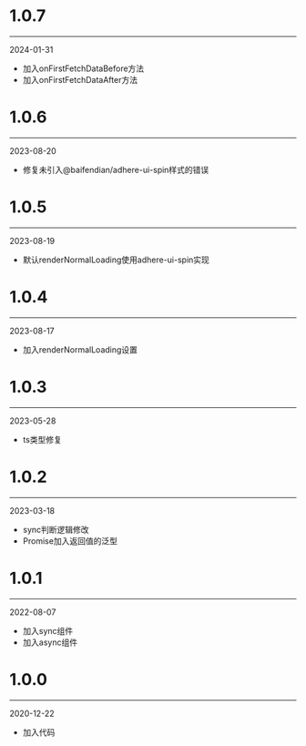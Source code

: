 # 1.0.7

***

2024-01-31

* 加入onFirstFetchDataBefore方法
* 加入onFirstFetchDataAfter方法

# 1.0.6

***

2023-08-20

* 修复未引入@baifendian/adhere-ui-spin样式的错误

# 1.0.5

***

2023-08-19

* 默认renderNormalLoading使用adhere-ui-spin实现

# 1.0.4

***

2023-08-17

* 加入renderNormalLoading设置

# 1.0.3

***

2023-05-28

* ts类型修复

# 1.0.2

***

2023-03-18

* sync判断逻辑修改
* Promise加入返回值的泛型

# 1.0.1

***

2022-08-07

* 加入sync组件
* 加入async组件

# 1.0.0

***

2020-12-22

* 加入代码
